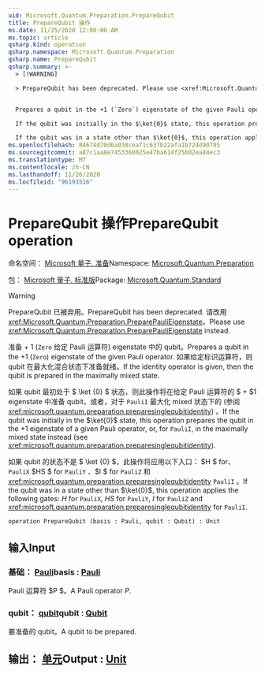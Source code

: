 ```yaml
---
uid: Microsoft.Quantum.Preparation.PrepareQubit
title: PrepareQubit 操作
ms.date: 11/25/2020 12:00:00 AM
ms.topic: article
qsharp.kind: operation
qsharp.namespace: Microsoft.Quantum.Preparation
qsharp.name: PrepareQubit
qsharp.summary: >-
  > [!WARNING]

  > PrepareQubit has been deprecated. Please use <xref:Microsoft.Quantum.Preparation.PreparePauliEigenstate> instead.


  Prepares a qubit in the +1 (`Zero`) eigenstate of the given Pauli operator. If the identity operator is given, then the qubit is prepared in the maximally mixed state.

  If the qubit was initially in the $\ket{0}$ state, this operation prepares the qubit in the $+1$ eigenstate of a given Pauli operator, or, for `PauliI`, in the maximally mixed state instead (see <xref:microsoft.quantum.preparation.preparesinglequbitidentity>).

  If the qubit was in a state other than $\ket{0}$, this operation applies the following gates: $H$ for `PauliX`, $HS$ for `PauliY`, $I$ for `PauliZ` and <xref:microsoft.quantum.preparation.preparesinglequbitidentity> for `PauliI`.
ms.openlocfilehash: 84674d70d6a038ceaf1c637b22afa1b724d90795
ms.sourcegitcommit: a87c1aa8e7453360025e47ba614f25b02ea84ec3
ms.translationtype: MT
ms.contentlocale: zh-CN
ms.lasthandoff: 11/26/2020
ms.locfileid: "96193516"
---
```

# <a name="preparequbit-operation"></a><span data-ttu-id="7b6ad-102">PrepareQubit 操作</span><span class="sxs-lookup"><span data-stu-id="7b6ad-102">PrepareQubit operation</span></span>

<span data-ttu-id="7b6ad-103">命名空间： [Microsoft 量子. 准备](xref:Microsoft.Quantum.Preparation)</span><span class="sxs-lookup"><span data-stu-id="7b6ad-103">Namespace: [Microsoft.Quantum.Preparation](xref:Microsoft.Quantum.Preparation)</span></span>

<span data-ttu-id="7b6ad-104">包： [Microsoft 量子. 标准版](https://nuget.org/packages/Microsoft.Quantum.Standard)</span><span class="sxs-lookup"><span data-stu-id="7b6ad-104">Package: [Microsoft.Quantum.Standard](https://nuget.org/packages/Microsoft.Quantum.Standard)</span></span>


> [!WARNING]
> <span data-ttu-id="7b6ad-105">PrepareQubit 已被弃用。</span><span class="sxs-lookup"><span data-stu-id="7b6ad-105">PrepareQubit has been deprecated.</span></span> <span data-ttu-id="7b6ad-106">请改用 <xref:Microsoft.Quantum.Preparation.PreparePauliEigenstate>。</span><span class="sxs-lookup"><span data-stu-id="7b6ad-106">Please use <xref:Microsoft.Quantum.Preparation.PreparePauliEigenstate> instead.</span></span>

<span data-ttu-id="7b6ad-107">准备 + 1 (`Zero` 给定 Pauli 运算符) eigenstate 中的 qubit。</span><span class="sxs-lookup"><span data-stu-id="7b6ad-107">Prepares a qubit in the +1 (`Zero`) eigenstate of the given Pauli operator.</span></span>
<span data-ttu-id="7b6ad-108">如果给定标识运算符，则 qubit 在最大化混合状态下准备就绪。</span><span class="sxs-lookup"><span data-stu-id="7b6ad-108">If the identity operator is given, then the qubit is prepared in the maximally mixed state.</span></span>

<span data-ttu-id="7b6ad-109">如果 qubit 最初处于 $ \ket {0} $ 状态，则此操作将在给定 Pauli 运算符的 $ + $1 eigenstate 中准备 qubit，或者，对于 `PauliI` 最大化 mixed 状态下的 (参阅 <xref:microsoft.quantum.preparation.preparesinglequbitidentity>) 。</span><span class="sxs-lookup"><span data-stu-id="7b6ad-109">If the qubit was initially in the $\ket{0}$ state, this operation prepares the qubit in the $+1$ eigenstate of a given Pauli operator, or, for `PauliI`, in the maximally mixed state instead (see <xref:microsoft.quantum.preparation.preparesinglequbitidentity>).</span></span>

<span data-ttu-id="7b6ad-110">如果 qubit 的状态不是 $ \ket {0} $，此操作将应用以下入口： $H $ for、 `PauliX` $HS $ for `PauliY` 、$I $ for `PauliZ` 和 <xref:microsoft.quantum.preparation.preparesinglequbitidentity> `PauliI` 。</span><span class="sxs-lookup"><span data-stu-id="7b6ad-110">If the qubit was in a state other than $\ket{0}$, this operation applies the following gates: $H$ for `PauliX`, $HS$ for `PauliY`, $I$ for `PauliZ` and <xref:microsoft.quantum.preparation.preparesinglequbitidentity> for `PauliI`.</span></span>

```qsharp
operation PrepareQubit (basis : Pauli, qubit : Qubit) : Unit
```


## <a name="input"></a><span data-ttu-id="7b6ad-111">输入</span><span class="sxs-lookup"><span data-stu-id="7b6ad-111">Input</span></span>

### <a name="basis--pauli"></a><span data-ttu-id="7b6ad-112">基础： [Pauli](xref:microsoft.quantum.lang-ref.pauli)</span><span class="sxs-lookup"><span data-stu-id="7b6ad-112">basis : [Pauli](xref:microsoft.quantum.lang-ref.pauli)</span></span>

<span data-ttu-id="7b6ad-113">Pauli 运算符 $P $。</span><span class="sxs-lookup"><span data-stu-id="7b6ad-113">A Pauli operator $P$.</span></span>


### <a name="qubit--qubit"></a><span data-ttu-id="7b6ad-114">qubit： [qubit](xref:microsoft.quantum.lang-ref.qubit)</span><span class="sxs-lookup"><span data-stu-id="7b6ad-114">qubit : [Qubit](xref:microsoft.quantum.lang-ref.qubit)</span></span>

<span data-ttu-id="7b6ad-115">要准备的 qubit。</span><span class="sxs-lookup"><span data-stu-id="7b6ad-115">A qubit to be prepared.</span></span>



## <a name="output--unit"></a><span data-ttu-id="7b6ad-116">输出： [单元](xref:microsoft.quantum.lang-ref.unit)</span><span class="sxs-lookup"><span data-stu-id="7b6ad-116">Output : [Unit](xref:microsoft.quantum.lang-ref.unit)</span></span>

